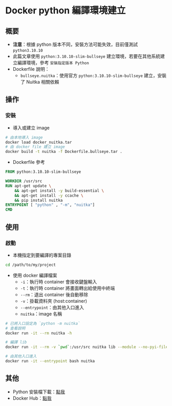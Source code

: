 # Docker python 編譯環境建立

## 概要

- **注意**：根據 python 版本不同，安裝方法可能失效，目前僅測試 `python3.10.10`
- 此篇文章使用 `python:3.10.10-slim-bullseye` 建立環境，若要在其他系統建立編譯環境，參考 `安裝指定版本 Python`
- Dockerfile 說明：
    - `bullseye.nuitka`：使用官方 `python:3.10.10-slim-bullseye` 建立，安裝了 Nuitka 相關依賴

## 操作
### 安裝

- 導入或建立 image

```sh
# 由本地導入 image
docker load docker_nuitka.tar
# 由 docker file 建立 image
docker build -t nuitka -f Dockerfile.bullseye.tar .
```

- Dockerfile 參考

```Dockerfile
FROM python:3.10.10-slim-bullseye

WORKDIR /usr/src
RUN apt-get update \
    && apt-get install -y build-essential \
    && apt-get install -y ccache \
    && pip install nuitka
ENTRYPOINT [ "python" , "-m", "nuitka"]
CMD
```


## 使用
### 啟動

- 本機指定到要編譯的專案目錄

```sh
cd /path/to/my/project
```

- 使用 docker 編譯檔案
    - `-i`：執行時 container 會接收鍵盤輸入
    - `-t`：執行時 container 將畫面轉出給使用中終端
    - `--rm`：退出 container 後自動移除
    - `-v`：掛載資料夾 (host:container)
    - `--entrypoint`：由其他入口進入
    - `nuitka`：image 名稱

```sh
# 已將入口設定為 `python -m nuitka`
# 查看說明
docker run -it --rm nuitka -h

# 編譯 lib
docker run -it --rm -v `pwd`:/usr/src nuitka lib --module --no-pyi-file --remove-output --include-package=lib

# 由其他入口進入
docker run -it --entrypoint bash nuitka
```

## 其他
- Python 安裝檔下載：[點我][python]
- Docker Hub：[點我][docker hub]


[python]: https://www.python.org/ftp/python/
[docker hub]: https://hub.docker.com/_/python